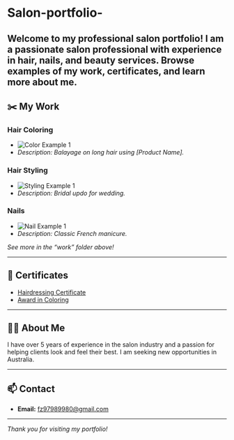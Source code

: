 # Salon-portfolio-
Welcome to my professional salon portfolio! I am a passionate salon professional with experience in hair, nails, and beauty services. Browse examples of my work, certificates, and learn more about me.
---

## ✂️ My Work

### Hair Coloring
- ![Color Example 1](work/color/client1_after.jpg)
- *Description: Balayage on long hair using [Product Name].*

### Hair Styling
- ![Styling Example 1](work/styling/client2_after.jpg)
- *Description: Bridal updo for wedding.*

### Nails
- ![Nail Example 1](work/nails/client3_nails.jpg)
- *Description: Classic French manicure.*

*See more in the “work” folder above!*

---

## 📜 Certificates

- [Hairdressing Certificate](certificates/hairdressing_cert.pdf)
- [Award in Coloring](certificates/colorist_award.jpg)

---

## 👩‍💼 About Me

I have over 5 years of experience in the salon industry and a passion for helping clients look and feel their best. I am seeking new opportunities in Australia.

---

## 📫 Contact

- **Email:** fz97989980@gmail.com

---

*Thank you for visiting my portfolio!*
